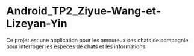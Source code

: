 # Android_TP2_Ziyue-Wang-et-Lizeyan-Yin
Ce projet est une application pour les amoureux des chats de compagnie pour interroger les espèces de chats et les informations.
